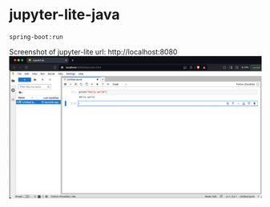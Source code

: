 # jupyter-lite-java
~~~
spring-boot:run

~~~

Screenshot of jupyter-lite
url: http://localhost:8080
![img.png](img.png)
